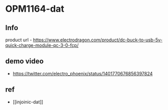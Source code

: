 
# OPM1164-dat

## Info 
 
product url - https://www.electrodragon.com/product/dc-buck-to-usb-5v-quick-charge-module-qc-3-0-fcp/

## demo video 

- https://twitter.com/electro_phoenix/status/1401770676856397824

## ref 

- [[injoinic-dat]]
